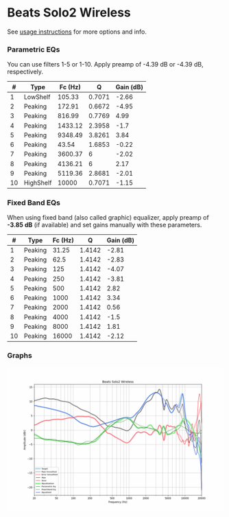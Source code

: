 # Beats Solo2 Wireless
See [usage instructions](https://github.com/jaakkopasanen/AutoEq#usage) for more options and info.

### Parametric EQs
You can use filters 1-5 or 1-10. Apply preamp of -4.39 dB or -4.39 dB, respectively.

|   # | Type      |   Fc (Hz) |      Q |   Gain (dB) |
|-----|-----------|-----------|--------|-------------|
|   1 | LowShelf  |    105.33 | 0.7071 |       -2.66 |
|   2 | Peaking   |    172.91 | 0.6672 |       -4.95 |
|   3 | Peaking   |    816.99 | 0.7769 |        4.99 |
|   4 | Peaking   |   1433.12 | 2.3958 |       -1.7  |
|   5 | Peaking   |   9348.49 | 3.8261 |        3.84 |
|   6 | Peaking   |     43.54 | 1.6853 |       -0.22 |
|   7 | Peaking   |   3600.37 | 6      |       -2.02 |
|   8 | Peaking   |   4136.21 | 6      |        2.17 |
|   9 | Peaking   |   5119.36 | 2.8681 |       -2.01 |
|  10 | HighShelf |  10000    | 0.7071 |       -1.15 |

### Fixed Band EQs
When using fixed band (also called graphic) equalizer, apply preamp of **-3.85 dB** (if available) and set gains manually with these parameters.

|   # | Type    |   Fc (Hz) |      Q |   Gain (dB) |
|-----|---------|-----------|--------|-------------|
|   1 | Peaking |     31.25 | 1.4142 |       -2.81 |
|   2 | Peaking |     62.5  | 1.4142 |       -2.83 |
|   3 | Peaking |    125    | 1.4142 |       -4.07 |
|   4 | Peaking |    250    | 1.4142 |       -3.81 |
|   5 | Peaking |    500    | 1.4142 |        2.82 |
|   6 | Peaking |   1000    | 1.4142 |        3.34 |
|   7 | Peaking |   2000    | 1.4142 |        0.56 |
|   8 | Peaking |   4000    | 1.4142 |       -1.5  |
|   9 | Peaking |   8000    | 1.4142 |        1.81 |
|  10 | Peaking |  16000    | 1.4142 |       -2.12 |

### Graphs
![](./Beats%20Solo2%20Wireless.png)
